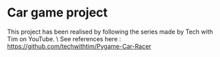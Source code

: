 # Car game project

This project has been realised by following the series made by Tech with Tim on YouTube. \\
See references here : https://github.com/techwithtim/Pygame-Car-Racer

